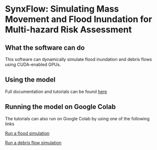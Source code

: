 # SynxFlow: Simulating Mass Movement and Flood Inundation for Multi-hazard Risk Assessment

## What the software can do

This software can dynamically simulate flood inundation and debris flows using CUDA-enabled GPUs.

## Using the model

Full documentation and tutorials can be found [here](https://synxflow.readthedocs.io)

## Running the model on Google Colab

The tutorials can also run on Google Colab by using one of the following links

[Run a flood simulation](https://colab.research.google.com/drive/1ujrdzuEeFOZ1L_iETmu4G97HiZQpOb2o?usp=sharing)

[Run a debris flow simulation](https://colab.research.google.com/drive/1xz-CqSVJBH_nyFZSRVagRVHZ2dcXiFI-?usp=sharing)
